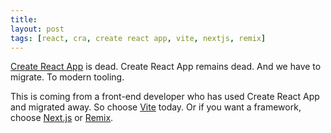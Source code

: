 ```yaml
---
title:
layout: post
tags: [react, cra, create react app, vite, nextjs, remix]
---
```

[Create React App](https://create-react-app.dev/) is dead. Create React App remains dead. And we have to migrate. To modern tooling.

This is coming from a front-end developer who has used Create React App and migrated away. So choose [Vite](https://vite.dev/) today. Or if you want a framework, choose [Next.js](https://nextjs.org/) or [Remix](https://remix.run/).
